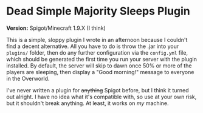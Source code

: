 # Dead Simple Majority Sleeps Plugin

**Version:** Spigot/Minecraft 1.9.X (I think)

This is a simple, sloppy plugin I wrote in an afternoon because I
couldn't find a decent alternative. All you have to do is throw the
.jar into your `plugins/` folder, then do any further configuration
via the `config.yml` file, which should be generated the first time you 
run your server with the plugin installed. By default, the server will 
skip to dawn once 50% or more of the players are sleeping, then display
a "Good morning!" message to everyone in the Overworld.

I've never written a plugin for ~~anything~~ Spigot before, but I think 
it turned out alright. I have no idea what it's compatible with, so use
at your own risk, but it shouldn't break anything. At least, it works on
*my* machine.